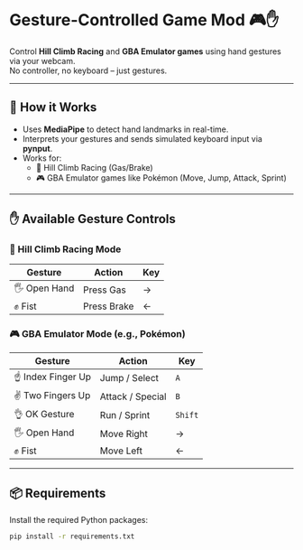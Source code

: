 # Gesture-Controlled Game Mod 🎮✋

Control **Hill Climb Racing** and **GBA Emulator games** using hand gestures via your webcam.  
No controller, no keyboard – just gestures.

---

## 🧠 How it Works

- Uses **MediaPipe** to detect hand landmarks in real-time.
- Interprets your gestures and sends simulated keyboard input via **pynput**.
- Works for:
  - 🏁 Hill Climb Racing (Gas/Brake)
  - 🎮 GBA Emulator games like Pokémon (Move, Jump, Attack, Sprint)

---

## ✋ Available Gesture Controls

### 🏁 Hill Climb Racing Mode
| Gesture        | Action         | Key |
|----------------|----------------|-----|
| 🖐️ Open Hand   | Press Gas       | →   |
| ✊ Fist         | Press Brake     | ←   |

### 🎮 GBA Emulator Mode (e.g., Pokémon)
| Gesture              | Action             | Key       |
|----------------------|--------------------|-----------|
| ☝️ Index Finger Up    | Jump / Select      | `A`       |
| ✌️ Two Fingers Up     | Attack / Special   | `B`       |
| 👌 OK Gesture         | Run / Sprint       | `Shift`   |
| 🖐️ Open Hand          | Move Right         | →         |
| ✊ Fist               | Move Left          | ←         |

---

## 📦 Requirements

Install the required Python packages:

```bash
pip install -r requirements.txt
